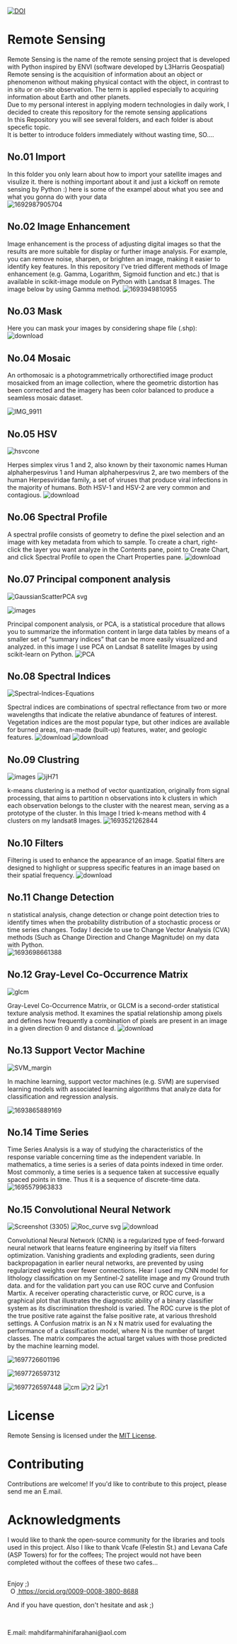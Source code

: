 [![DOI](https://zenodo.org/badge/683561862.svg)](https://zenodo.org/doi/10.5281/zenodo.10027283) <br>
# Remote Sensing
Remote Sensing is the name of the remote sensing project that is developed with Python inspired by ENVI (software developed by L3Harris Geospatial)<br>
Remote sensing is the acquisition of information about an object or phenomenon without making physical contact with the object, in contrast to in situ or on-site observation. The term is applied especially to acquiring information about Earth and other planets.<br>
Due to my personal interest in applying modern technologies in daily work, I decided to create this repository for the remote sensing applications<br>
In this Repository you will see several folders, and each folder is about specefic topic. <br>
It is better to introduce folders immediately without wasting time, SO....<br>
## No.01 Import
In this folder you only learn about how to import your satellite images and visulize it. there is nothing important about it and just a kickoff on remote sensing by Python :) here is some of the exampel about what you see and what you gonna do with your data<br>
![1692987905704](https://github.com/aradfarahani/Remote-Sensing/assets/90475349/5bf8c7bb-b126-4644-a60a-92792e02eb8b)


## No.02 Image Enhancement
Image enhancement is the process of adjusting digital images so that the results are more suitable for display or further image analysis. For example, you can remove noise, sharpen, or brighten an image, making it easier to identify key features. In this repository I've tried different methods of Image enhancement (e.g. Gamma, Logarithm, Sigmoid function and etc.) that is available in scikit-image module on Python with Landsat 8 Images. The image below by using Gamma method.
![1693949810955](https://github.com/aradfarahani/Remote-Sensing/assets/90475349/1fafe550-52a9-4cc3-94bf-ca77028794be)

## No.03 Mask
Here you can mask your images by considering shape file (.shp):<br>
![download](https://github.com/aradfarahani/Remote-Sensing/assets/90475349/df4fa12f-951b-4367-ad01-ff6b9c0d0056)

## No.04 Mosaic
An orthomosaic is a photogrammetrically orthorectified image product mosaicked from an image collection, where the geometric distortion has been corrected and the imagery has been color balanced to produce a seamless mosaic dataset.

![IMG_9911](https://github.com/aradfarahani/Remote-Sensing/assets/90475349/5463cdc0-c6a4-4fe0-9592-7f145a355122)

## No.05 HSV
![hsvcone](https://github.com/aradfarahani/Remote-Sensing/assets/90475349/997aa9f5-abb3-4da2-bf87-44c2b5934f43)

Herpes simplex virus 1 and 2, also known by their taxonomic names Human alphaherpesvirus 1 and Human alphaherpesvirus 2, are two members of the human Herpesviridae family, a set of viruses that produce viral infections in the majority of humans. Both HSV-1 and HSV-2 are very common and contagious.
![download](https://github.com/aradfarahani/Remote-Sensing/assets/90475349/0e79dad7-ae67-4e57-89eb-bde565428674)

## No.06 Spectral Profile
A spectral profile consists of geometry to define the pixel selection and an image with key metadata from which to sample. To create a chart, right-click the layer you want analyze in the Contents pane, point to Create Chart, and click Spectral Profile to open the Chart Properties pane.
![download](https://github.com/aradfarahani/Remote-Sensing/assets/90475349/c57c2b56-5d5e-4710-b68a-4ff2df6706c1)

## No.07 Principal component analysis
![GaussianScatterPCA svg](https://github.com/aradfarahani/Remote-Sensing/assets/90475349/6a340eec-8aca-4e0b-803a-5e055cea461e)

![images](https://github.com/aradfarahani/Remote-Sensing/assets/90475349/114034a2-70f0-4c10-80f9-0ca050966b48)

Principal component analysis, or PCA, is a statistical procedure that allows you to summarize the information content in large data tables by means of a smaller set of “summary indices” that can be more easily visualized and analyzed. in this image I use PCA on Landsat 8 satellite Images by using scikit-learn on Python.
![PCA](https://github.com/aradfarahani/Remote-Sensing/assets/90475349/8431b007-ff80-4a89-ab77-0668b140ac1b)

## No.08 Spectral Indices
![Spectral-Indices-Equations](https://github.com/aradfarahani/Remote-Sensing/assets/90475349/55672a57-e062-4334-b4d1-9b9e4a5f74a6)

Spectral indices are combinations of spectral reflectance from two or more wavelengths that indicate the relative abundance of features of interest. Vegetation indices are the most popular type, but other indices are available for burned areas, man-made (built-up) features, water, and geologic features.
![download](https://github.com/aradfarahani/Remote-Sensing/assets/90475349/b7d15128-1666-4187-8bb3-27c60d3a9ddc)
![download](https://github.com/aradfarahani/Remote-Sensing/assets/90475349/4f02aa2d-1858-4e98-bd9a-c1ba0bc84d6c)

## No.09 Clustring
![images](https://github.com/aradfarahani/Remote-Sensing/assets/90475349/aa90b2b9-e1b3-4bc9-b466-40d0d7bca855)
![ijH71](https://github.com/aradfarahani/Remote-Sensing/assets/90475349/c5ef50a8-c534-4436-a3c3-3b1a75c17f3c)


k-means clustering is a method of vector quantization, originally from signal processing, that aims to partition n observations into k clusters in which each observation belongs to the cluster with the nearest mean, serving as a prototype of the cluster. In this Image I tried k-means method with 4 clusters on my landsat8 Images.
![1693521262844](https://github.com/aradfarahani/Remote-Sensing/assets/90475349/081c4408-c943-40a4-9e92-0e62da0dbc6c)

## No.10 Filters
Filtering is used to enhance the appearance of an image. Spatial filters are designed to highlight or suppress specific features in an image based on their spatial frequency.
![download](https://github.com/aradfarahani/Remote-Sensing/assets/90475349/c74f9fd4-c85e-4ea5-87ac-214285aeff60)

## No.11 Change Detection
n statistical analysis, change detection or change point detection tries to identify times when the probability distribution of a stochastic process or time series changes. Today I decide to use to Change Vector Analysis (CVA) methods (Such as Change Direction and Change Magnitude) on my data with Python.<br>
![1693698661388](https://github.com/aradfarahani/Remote-Sensing/assets/90475349/b832b9f4-beda-49f8-8e00-0ed9eee5986a)

## No.12 Gray-Level Co-Occurrence Matrix
![glcm](https://github.com/aradfarahani/Remote-Sensing/assets/90475349/0a167d3f-890f-49e1-b6ed-b84e440b2f97)

Gray-Level Co-Occurrence Matrix, or GLCM is a second-order statistical texture analysis method. It examines the spatial relationship among pixels and defines how frequently a combination of pixels are present in an image in a given direction Θ and distance d.
![download](https://github.com/aradfarahani/Remote-Sensing/assets/90475349/84a7e692-d791-4c43-a7f4-462e37a7b71b)



## No.13 Support Vector Machine
![SVM_margin](https://github.com/aradfarahani/Remote-Sensing/assets/90475349/8e12978b-595e-48f2-8e78-0aa5ce68a32f)

In machine learning, support vector machines (e.g. SVM) are supervised learning models with associated learning algorithms that analyze data for classification and regression analysis.

![1693865889169](https://github.com/aradfarahani/Remote-Sensing/assets/90475349/f9efad77-e97c-4b7a-988f-a5d09fdd8cc1)

## No.14 Time Series
Time Series Analysis is a way of studying the characteristics of the response variable concerning time as the independent variable. In mathematics, a time series is a series of data points indexed in time order. Most commonly, a time series is a sequence taken at successive equally spaced points in time. Thus it is a sequence of discrete-time data.
![1695579963833](https://github.com/aradfarahani/Remote-Sensing/assets/90475349/ab1484d2-b6ce-4670-874b-380650ee99e1)

## No.15 Convolutional Neural Network
![Screenshot (3305)](https://github.com/aradfarahani/Remote-Sensing/assets/90475349/3fbb9995-fd2a-40b9-83c6-f0e84cdd570d)
![Roc_curve svg](https://github.com/aradfarahani/Remote-Sensing/assets/90475349/9d19694f-4d11-4712-9a15-ec13edacf820)
![download](https://github.com/aradfarahani/Remote-Sensing/assets/90475349/3d615706-75fd-4102-a50b-0668ad7b75a6)


Convolutional Neural Network (CNN) is a regularized type of feed-forward neural network that learns feature engineering by itself via filters optimization. Vanishing gradients and exploding gradients, seen during backpropagation in earlier neural networks, are prevented by using regularized weights over fewer connections. Hear I used my CNN model for lithology classification on my Sentinel-2 satellite image and my Ground truth data. and for the validation part you can use ROC curve and Confusion Martix. A receiver operating characteristic curve, or ROC curve, is a graphical plot that illustrates the diagnostic ability of a binary classifier system as its discrimination threshold is varied. The ROC curve is the plot of the true positive rate against the false positive rate, at various threshold settings. A Confusion matrix is an N x N matrix used for evaluating the performance of a classification model, where N is the number of target classes. The matrix compares the actual target values with those predicted by the machine learning model.

![1697726601196](https://github.com/aradfarahani/Remote-Sensing/assets/90475349/119d1620-b6a1-401c-ad62-ba6091ac32c9)

![1697726597312](https://github.com/aradfarahani/Remote-Sensing/assets/90475349/3afd885e-9667-4020-a0d8-6e80e94cb468)

![1697726597448](https://github.com/aradfarahani/Remote-Sensing/assets/90475349/b1414a92-9dff-4919-ab80-0292dfaca49b)
![cm](https://github.com/aradfarahani/Remote-Sensing/assets/90475349/91215c38-e801-4e0f-ae9f-8ee20fc79b06)
![r2](https://github.com/aradfarahani/Remote-Sensing/assets/90475349/16b7d92f-c767-41ca-b6d4-5541b58a6b13)
![r1](https://github.com/aradfarahani/Remote-Sensing/assets/90475349/77ccb008-bc76-4333-94ef-16b30afca191)
# License
Remote Sensing is licensed under the [MIT License](https://github.com/aradfarahani/Remote-Sensing/blob/main/LICENSE).

# Contributing
Contributions are welcome! If you'd like to contribute to this project, please send me an E.mail.

# Acknowledgments
I would like to thank the open-source community for the libraries and tools used in this project. Also I like to thank Vcafe (Felestin St.) and Levana Cafe (ASP Towers) for for the  coffees; The project would not have been completed without the coffees of these two cafes... 

<br>Enjoy ;)<br> <a
    id="cy-effective-orcid-url"
    class="underline"
     href="https://orcid.org/0009-0008-3800-8688"
     target="orcid.widget"
     rel="me noopener noreferrer"
     style="vertical-align: top">
     <img
        src="https://orcid.org/sites/default/files/images/orcid_16x16.png"
        style="width: 1em; margin-inline-start: 0.5em"
        alt="ORCID iD icon"/>
      https://orcid.org/0009-0008-3800-8688
    </a><br>
    
   <p> And if you have question, don't hesitate and ask ;)</p> <br>
   <p>E.mail: mahdifarmahinifarahani@aol.com </p>


